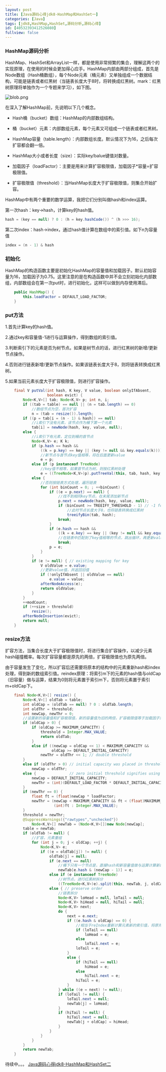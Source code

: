 ```yaml
---
layout: post
title: [Java源码心得jdk8-HashMap和HashSet一]
categories: [Java]
tags: [jdk8,HashMap,HashSet,源码分析,源码心得]
id: [40532393412526080]
fullview: false
---
```


### HashMap源码分析

HashMap、HashSet和ArrayList一样，都是使用非常频繁的集合，理解这两个的实现原理，在使用的时候会更加得心应手。HashMap内部由两部分组成，首先是Node数组（Hash桶数组），每个Node元素（桶元素）又单独组成一个数据结构，可能是链表或者红黑树（当链表长度大于8时，将转换成红黑树。mark：红黑树原理将单独作为一个专题来学习），如下图。

![blob.png](/assets/resources/image/20171030/1509374380839078086.png "1509374380839078086.png")

在深入了解HashMap前，先说明以下几个概念。

* Hash桶（bucket）数组：HashMap的内部数组结构。

* 桶（bucket）元素：内部数组元素，每个元素又可组成一个链表或者红黑树。


* HashMap容量（table.length）：内部数组长度。默认情况下为16，之后每次扩容都会翻一倍。

* HashMap大小或者长度（size）：实际key/balue键值对数量。

* 加载因子（loadFactor）：主要是用来计算扩容极限值，加载因子\*容量=扩容极限值。

* 扩容极限值（threshold）：当HashMap长度大于扩容极限值，则集合开始扩容。


HashMap中有两个重要的数学运算，我把它们分别叫做hash和index运算。

第一次hash：key->hash，计算key的hash值。

```java
hash = (key == null) ? 0 : (h = key.hashCode()) ^ (h >>> 16);
```

第二次index：hash->index，通过hash值计算在数组中的索引值。如下n为容量值

```java
index = (n - 1) & hash
```

### 初始化


HashMap的构造函数主要是初始化HashMap的容量值和加载因子。默认初始容量为16，加载因子为0.75。这里注意的是在构造函数中并不会立刻初始化内部数组，内部数组会在第一次put时，进行初始化，这样可以做到内存使用滞后。

```java
    public HashMap() {
        this.loadFactor = DEFAULT_LOAD_FACTOR; 
    }
```

### put方法

1.首先计算key的hash值。

2.通过key和容量值-1进行与运算操作，得到数组的索引值。

3.判断索引下的元素是否为树节点。如果是树节点的话，进行红黑树的新增/更新节点操作。

4.否则进行链表新增/更新节点操作。如果该链表长度大于8，则将链表转换成红黑树。

5.如果当前元素长度大于扩容极限值，则进行扩容操作。

```java
    final V putVal(int hash, K key, V value, boolean onlyIfAbsent,
                   boolean evict) {
        Node<K,V>[] tab; Node<K,V> p; int n, i;
        if ((tab = table) == null || (n = tab.length) == 0)
            //数组节点为空，首次扩容
            n = (tab = resize()).length;
        if ((p = tab[i = (n - 1) & hash]) == null)
            //i索引下没有元素，该节点作为桶下第一个元素
            tab[i] = newNode(hash, key, value, null);
        else {
            //i索引下有元素，定位到桶的首节点
            Node<K,V> e; K k;
            if (p.hash == hash &&
                ((k = p.key) == key || (key != null && key.equals(k))))
                //新节点与首节点key值相等，将在后面更新value
                e = p;
            else if (p instanceof TreeNode)
                //key值不相等，如果首节点为树，则按红黑树处理
                e = ((TreeNode<K,V>)p).putTreeVal(this, tab, hash, key, value);
            else {
                //否则按链表方式处理，遍历链表
                for (int binCount = 0; ; ++binCount) {
                    if ((e = p.next) == null) {
                        //找不到相同key节点，在末尾添加新节点
                        p.next = newNode(hash, key, value, null);
                        if (binCount >= TREEIFY_THRESHOLD - 1) // -1 for 1st
                            //此时节点长度大于8，也将链表转换成红黑树
                            treeifyBin(tab, hash);
                        break;
                    }
                    if (e.hash == hash &&
                        ((k = e.key) == key || (key != null && key.equals(k))))
                        //在链表中匹配到了key值相等的节点，跳出循环，再更新value值
                        break;
                    p = e;
                }
            }
            if (e != null) { // existing mapping for key
                V oldValue = e.value;
                //更新value值，并返回旧值
                if (!onlyIfAbsent || oldValue == null)
                    e.value = value;
                afterNodeAccess(e);
                return oldValue;
            }
        }
        ++modCount;
        if (++size > threshold)
            resize();
        afterNodeInsertion(evict);
        return null;
    }
```

### resize方法

扩容方法，当集合长度大于扩容极限值时，将进行集合扩容操作，以减少元素hash碰撞概率。每次扩容容量都是原先的两倍，扩容极限值也为原先两倍。


由于容量发生了变化，所以扩容后还需要将原本的结构中的元素重新hash和index处理，得到新的数组索引值。reindex原理：将索引m下的元素的hash值与oldCap（旧容量）做与运算，结果为0则将元素置于索引m下，否则将元素置于索引m+oldCap下。

```java
    final Node<K,V>[] resize() {
        Node<K,V>[] oldTab = table;
        int oldCap = (oldTab == null) ? 0 : oldTab.length;
        int oldThr = threshold;
        int newCap, newThr = 0;
        //设置新的容量值和扩容极限值，新的容量值为旧的两倍，扩容极限值等于加载因子乘以新的容量值
        if (oldCap > 0) {
            if (oldCap >= MAXIMUM_CAPACITY) {
                threshold = Integer.MAX_VALUE;
                return oldTab;
            }
            else if ((newCap = oldCap << 1) < MAXIMUM_CAPACITY &&
                     oldCap >= DEFAULT_INITIAL_CAPACITY)
                newThr = oldThr << 1; // double threshold
        }
        else if (oldThr > 0) // initial capacity was placed in threshold
            newCap = oldThr;
        else {               // zero initial threshold signifies using defaults
            newCap = DEFAULT_INITIAL_CAPACITY;
            newThr = (int)(DEFAULT_LOAD_FACTOR * DEFAULT_INITIAL_CAPACITY);
        }
        if (newThr == 0) {
            float ft = (float)newCap * loadFactor;
            newThr = (newCap < MAXIMUM_CAPACITY && ft < (float)MAXIMUM_CAPACITY ?
                      (int)ft : Integer.MAX_VALUE);
        }
        threshold = newThr;
        @SuppressWarnings({"rawtypes","unchecked"})
            Node<K,V>[] newTab = (Node<K,V>[])new Node[newCap];
        table = newTab;
        if (oldTab != null) {
            //扩容，元素重组
            for (int j = 0; j < oldCap; ++j) {
                Node<K,V> e;
                if ((e = oldTab[j]) != null) {
                    oldTab[j] = null;
                    if (e.next == null)
                        //桶下只有一个节点是，直接hash和新容量值做与运算计算新的索引值
                        newTab[e.hash & (newCap - 1)] = e;
                    else if (e instanceof TreeNode)
                        //树节点，进行红黑树拆分
                        ((TreeNode<K,V>)e).split(this, newTab, j, oldCap);
                    else { // preserve order
                        //链表拆分
                        Node<K,V> loHead = null, loTail = null;
                        Node<K,V> hiHead = null, hiTail = null;
                        Node<K,V> next;
                        do {
                            next = e.next;
                            if ((e.hash & oldCap) == 0) {
                                //相当于reIndex重新计算元素新的索引值，将原先链表拆分成两个链表
                                if (loTail == null)
                                    loHead = e;
                                else
                                    loTail.next = e;
                                loTail = e;
                            }
                            else {
                                if (hiTail == null)
                                    hiHead = e;
                                else
                                    hiTail.next = e;
                                hiTail = e;
                            }
                        } while ((e = next) != null);
                        if (loTail != null) {
                            loTail.next = null;
                            newTab[j] = loHead;
                        }
                        if (hiTail != null) {
                            hiTail.next = null;
                            newTab[j + oldCap] = hiHead;
                        }
                    }
                }
            }
        }
        return newTab;
    }
```

待续中。。。 [Java源码心得jdk8-HashMap和HashSet二](http://ctosb.com/article/40545367412346080)

